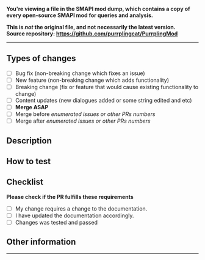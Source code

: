**You're viewing a file in the SMAPI mod dump, which contains a copy of every open-source SMAPI mod
for queries and analysis.**

**This is _not_ the original file, and not necessarily the latest version.**  
**Source repository: https://github.com/purrplingcat/PurrplingMod**

----

## Types of changes
<!--- What types of changes does your code introduce? Put an `x` in all the boxes that apply: -->
- [ ] Bug fix (non-breaking change which fixes an issue)
- [ ] New feature (non-breaking change which adds functionality)
- [ ] Breaking change (fix or feature that would cause existing functionality to change)
- [ ] Content updates (new dialogues added or some string edited and etc)
- [ ] **Merge ASAP**
- [ ] Merge before *enumerated issues or other PRs numbers*
- [ ] Merge after *enumerated issues or other PRs numbers*

## Description
<!-- What is the current behavior? Describe, what your pull request changes, what i related to this PR and all you have in your mind about it -->

## How to test
<!-- Write here a test scenario if it's possible -->

## Checklist

**Please check if the PR fulfills these requirements**
- [ ] My change requires a change to the documentation.
- [ ] I have updated the documentation accordingly.
- [ ] Changes was tested and passed

## Other information
---
<!-- Related issues, see https://help.github.com/en/github/managing-your-work-on-github/closing-issues-using-keywords#about-issue-references
  For example:
    - Closes #1, fixes #2
    - Requires #5
    - Is required for #6
    - ... and some others
-->
